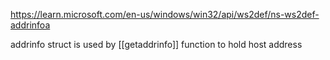 https://learn.microsoft.com/en-us/windows/win32/api/ws2def/ns-ws2def-addrinfoa


addrinfo struct is used by [[getaddrinfo]] function to hold host address

